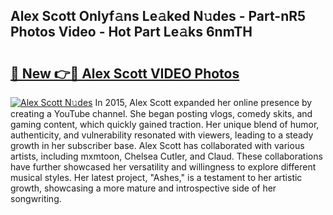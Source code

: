 ## Alex Scott Onlyf𝚊ns Le𝚊ked N𝚞des - Part-nR5 Photos Video - Hot Part Le𝚊ks 6nmTH

# <h2><a href="http://ab85670.deff.icu/?id=Alex+Scott">🔗 New 👉🔴 Alex Scott VIDEO Photos</a></h2>

[![Alex Scott N𝚞des](https://i.imgur.com/rIISA9y.gif)](http://ab85670.deff.icu/?id=Alex+Scott)
In 2015, Alex Scott expanded her online presence by creating a YouTube channel. She began posting vlogs, comedy skits, and gaming content, which quickly gained traction. Her unique blend of humor, authenticity, and vulnerability resonated with viewers, leading to a steady growth in her subscriber base. Alex Scott has collaborated with various artists, including mxmtoon, Chelsea Cutler, and Claud. These collaborations have further showcased her versatility and willingness to explore different musical styles. Her latest project, "Ashes," is a testament to her artistic growth, showcasing a more mature and introspective side of her songwriting.
